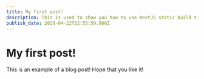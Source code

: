 ```yaml
---
title: My first post!
description: This is used to show you how to use NextJS static build time rendering!
publish_date: 2020-04-22T12:55:59.866Z
---
```


# My first post!

This is an example of a blog post! Hope that you like it!
